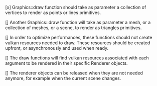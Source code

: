 [x] Graphics::draw function should take as parameter a collection of vertices to render as points or lines primitives.

[] Another Graphics::draw function will take as parameter a mesh, or a collection of meshes, or a scene, to render as triangles primitives.

[] In order to optimize performances, these functions should not create vulkan resources needed to draw. These resources should be created upfront, or asynchronously and used when ready.

[] The draw functions will find vulkan resources associated with each argument to be rendered in their specific Renderer objects.

[] The renderer objects can be released when they are not needed anymore, for example when the current scene changes.
